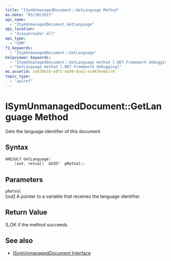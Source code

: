 ```yaml
---
title: "ISymUnmanagedDocument::GetLanguage Method"
ms.date: "03/30/2017"
api_name: 
  - "ISymUnmanagedDocument.GetLanguage"
api_location: 
  - "diasymreader.dll"
api_type: 
  - "COM"
f1_keywords: 
  - "ISymUnmanagedDocument::GetLanguage"
helpviewer_keywords: 
  - "ISymUnmanagedDocument::GetLanguage method [.NET Framework debugging]"
  - "GetLanguage method [.NET Framework debugging]"
ms.assetid: c6639418-e9f2-4a99-8ce2-ec9876e0bc79
topic_type: 
  - "apiref"
---
```

# ISymUnmanagedDocument::GetLanguage Method

Gets the language identifier of this document  
  
## Syntax  
  
```cpp  
HRESULT GetLanguage(  
    [out, retval]  GUID*  pRetVal);  
```  
  
## Parameters  

 `pRetVal`  
 [out] A pointer to a variable that receives the language identifier.  
  
## Return Value  

 S_OK if the method succeeds.  
  
## See also

- [ISymUnmanagedDocument Interface](isymunmanageddocument-interface.md)
